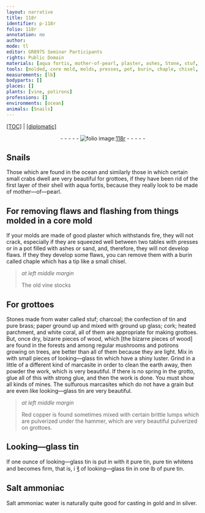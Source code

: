 ```yaml
---
layout: narrative
title: 118r
identifier: p-118r
folio: 118r
annotation: no
author:
mode: tl
editor: GR8975 Seminar Participants
rights: Public Domain
materials: [aqua fortis, mother-of-pearl, plaster, ashes, Stone, stuf, charcoal, tin, brass, paper, glass, cork, heated parchment, white coral, wood, looking-glass tin, marcasite, earth, glue, mines, sulfurous marcasites, Red copper, Looking-glass tin, Salt ammoniac, Salt ammoniac water, gold, silver]
tools: [molded, core mold, molds, presses, pot, burin, chaple, chisel, hammer, casting]
measurements: [lb]
bodyparts: []
places: []
plants: [vine, potirons]
professions: []
environments: [ocean]
animals: [Snails]
---
```


<p><a href="{{ site.baseurl }}/translation/">[TOC]</a> | <a href="{{ site.baseurl }}/texts/p-118r_tc/" target="_blank">[diplomatic]</a></p><div class="folio" align="center">- - - - - <a href="http://gallica.bnf.fr/ark:/12148/btv1b10500001g/f241.image" target="_blank"><img src="https://cu-mkp.github.io/2017-workshop-edition/assets/photo-icon.png" alt="folio image: " style="display:inline-block; margin-bottom:-3px;"/>118r</a> - - - - - </div>  
  

## <span class="al">Snails</span>

 
Those which are found in the <span class="env">ocean</span> and similarly those in which certain small crabs dwell are very beautiful for grottoes, if they have been rid of the first layer of their shell with <span class="m">aqua fortis</span>, because they really look to be made of <span class="m">mother—of—pearl</span>.
 
 
  

## For removing flaws and flashing from things <span class="tl">molded</span> in a <span class="tl">core mold</span>

 
If your <span class="tl">molds</span> are made of good <span class="m">plaster</span> which withstands fire, they will not crack, especially if they are squeezed well between two tables with <span class="tl">presses</span> or in a <span class="tl">pot</span> filled with <span class="m">ashes</span> or sand, and, therefore, they will not develop flaws. If they they develop some <span class="sup">flaws</span>, you can remove them with a <span class="tl">burin</span> called <span class="tl">chaple</span> which has a tip like a small <span class="tl">chisel</span>.
 
> *at left middle margin*
> 
> 
>   The old <span class="pa">vine</span> stocks
 
 
  

## For grottoes

 
<span class="m">Stone</span>s made from water called <span class="m">stuf</span>; <span class="m">charcoal</span>; the confection of <span class="m">tin</span> and pure <span class="m">brass</span>; <span class="m">paper</span> ground up and mixed with ground up <span class="m">glass</span>; <span class="m">cork</span>; <span class="m">heated parchment</span>, <span class="sup">and</span> <span class="m">white coral</span>, all of them are appropriate for making grottoes. But, once dry, bizarre pieces of <span class="m">wood</span>, which [the bizarre pieces of wood] are found in the forests and among <span class="sup">regular</span> mushrooms and <span class="pa">potirons</span> <span class="sup">growing on</span> trees, are better than all of them because they are light. Mix in with small pieces of <span class="m">looking—glass tin</span> which have a shiny luster. Grind in a little of a different kind of <span class="m">marcasite</span> in order to clean the <span class="m">earth</span> away, then powder the work, which is very beautiful. If there is no spring in the grotto, glue all of this with strong <span class="m">glue</span>, and then the work is done. You must show all kinds of <span class="m">mines</span>. The <span class="m">sulfurous marcasites</span> which do not have a grain but are even like <span class="m">looking—glass tin</span> are very beautiful.
 
> *at left middle margin*
> 
> 
>   <span class="m">Red copper</span> is found sometimes mixed with certain brittle lumps which are pulverized under the <span class="tl">hammer</span>, which are very beautiful pulverized on grottoes.
 
 
  

## <span class="m">Looking—glass tin</span>

 
If one ounce of <span class="sup"><span class="m">looking—glass tin</span></span> is put in with it <span class="sup">pure <span class="m">tin</span></span>, pure <span class="m">tin</span> whitens and becomes firm, that is, i ℥ of <span class="m">looking—glass tin</span> in one <span class="ms">lb</span> of pure <span class="m">tin</span>.
 
 
  

## <span class="m">Salt ammoniac</span>

 
<span class="m">Salt ammoniac water</span> is naturally quite good for <span class="tl">casting</span> in <span class="m">gold</span> and in <span class="m">silver</span>.
 
